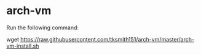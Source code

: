 # arch-vm
Run the following command:

wget https://raw.githubusercontent.com/tksmith151/arch-vm/master/arch-vm-install.sh